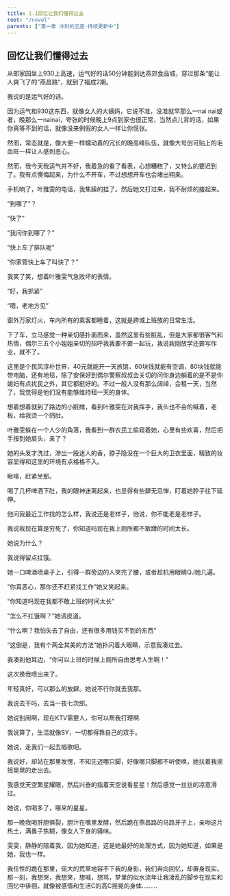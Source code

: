 ```yaml
---
title: 1.1回忆让我们懂得过去
root: "/novel"
parents: ["第一章 冰封的王座-持续更新中"]
---
```

## 回忆让我们懂得过去

从郎家园坐上930上高速，运气好的话50分钟能到达燕郊食品城，穿过那条“能让人爽飞了的”燕昌路“，就到了福成2期。

我说的是运气好的话。

因为运气和930这东西，就像女人的大姨妈，它说不准，没准就早那么一nai nai或者，晚那么一nainai，夸张的时候晚上9点到家也很正常，当然点儿背的话，如果你真等不到的话，就像没来例假的女人一样让你慌张。

然而，常态就是，像大便一样蠕动着的冗长的晚高峰队伍，就像大号创可贴上的毛血旺一样让人感到恶心。

然而，我今天我运气并不好，我着急的看了看表，心想糟糕了，又特么的要迟到了。我有点懊悔起来，为什么不开车，不过想想开车也会堵出翔来。

手机响了，叶雅雯的电话，我焦躁的挂了。然后她又打过来，我不耐烦的接起来。

“到哪了”？

“快了”

“我问你到哪了？”

“快上车了排队呢”

“你家管快上车了叫快了？”

我笑了笑，想着叶雅雯气急败坏的表情。

“好，我抓紧”

“嗯，老地方见”

窗外万家灯火，车内所有的乘客都睡着，这就是跨城上班族的日常生活。

下了车，立马感觉一种亲切感扑面而来，虽然这里有些脏乱，但是大家都很客气和热情，偶尔三五个小姐姐亲切的招呼我我要不要一起玩，我说我刚放学还要写作业，就不了。

这里是个民风淳朴世界，40元就能开一天旅馆，60块钱就能有空调，80块钱就能带电脑，还有地毯，除了安保好到偶尔警察叔叔会关切的问你身边躺着的是不是你媳妇有点扰民之外，其它都挺好的。不过一般人没有那么阔绰，会租一天，当然了，我觉得是他们没有能够维持租一天的身体。

想着想着就到了路边的小脏摊，看到叶雅雯在对我挥手，我头也不会的喊着，老板，给我烫一个鸽肚。

叶雅雯躲在一个人少的角落，我看到一群农民工偷窥着她，心里有些欢喜，然后把手按到她肩头，来了？

她的头发才洗过，渗出一股迷人的香，脖子隐没在一个巨大的卫衣里面，精致的妆容显得和这里的环境有点格格不入。

瞅啥，赶紧坐那。

喝了几杯啤酒下肚，我的眼神迷离起来，也显得有些肆无忌惮，盯着她脖子往下延伸。

他问我最近工作找的怎么样，我说还是老样子，他说，你不能老是老样子。

我说我现在算是穷死了，你知道吗现在我上厕所都不敢蹲的时间太长。

她说为什么？

我说得留点扛饿。

她一口啤酒喷桌子上，引得一群旁边的人笑完了腰，或者趁机用眼睛QJ她几遍。

“你真恶心，那你还不赶紧找工作”她又笑起来。

“你知道吗现在我都不敢上班的时间太长”

"怎么不扛饿啊？"她调皮道。

“什么啊？我怕失去了自由，还有很多用钱买不到的东西”

“这倒是，我有个两全其美的方法”她扑闪着大眼睛，示意我凑过去。

我凑到他耳边，“你可以上班的时候上厕所自由思考人生啊！”

这次换我喷出来了。

年轻真好，可以那么的放肆。她说不行你就去我那。

我说去干吗，去当一夜七次郎。

她说别闹啊，现在KTV需要人，你可以帮我打理啊.

我说算了，生活就像SY，一切都得靠自己的双手。

她说，走我们一起去唱歌吧。

我说好，却站在那里发愣，不知先迈哪只脚，好像哪只脚都不听使唤，她扶着我摇摇晃晃的走出去。

我感觉天空繁星耀眼，然后兴奋的指着天空说看星星！然后感觉一丝丝的凉意滑过。

她说，你喝多了，哪来的星星。

那一晚我喝肝胆俱裂，胆汁在嘴里发酵，然后跪在燕昌路的马路牙子上，亲吻这片热土，满鼻子焦糊，像女人下身的骚味。

雯雯，静静的陪着我，因为她知道，这是她最好的处理方式，因为她知道，如果是她，我也一样。

我任性的跪在那里，偌大的荒草地容不下我的身影，我们奔向回忆，却置身现实。那一刻，我想哭，我想笑，想喊，想骂，梦里的似水流年让我凌乱的脚步在现实和回忆中徘徊，就像被感情和生活C的高C摇晃的身体………



